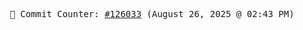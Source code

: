 <p align="center">
    <samp>
        📮 Commit Counter: <a href="https://github.com/Javascript-void0/Javascript-void0/commits/main">#126033</a> (August 26, 2025 @ 02:43 PM)
    </samp>
</p>